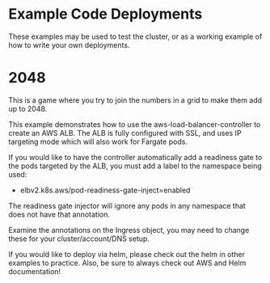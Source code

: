 # Example Code Deployments

These examples may be used to test the cluster, or as a working example
of how to write your own deployments.

# 2048

This is a game where you try to join the numbers in a grid to make them add up
to 2048.

This example demonstrates how to use the aws-load-balancer-controller to create
an AWS ALB. The ALB is fully configured with SSL, and uses IP targeting mode 
which will also work for Fargate pods.

If you would like to have the controller automatically add a readiness gate to
the pods targeted by the ALB, you must add a label to the namespace being used:
* elbv2.k8s.aws/pod-readiness-gate-inject=enabled

The readiness gate injector will ignore any pods in any namespace that does not
have that annotation.

Examine the annotations on the Ingress object, you may need to change these for
your cluster/account/DNS setup.

If you would like to deploy via helm, please check out the helm in other examples to practice. Also, be sure to always check out AWS and Helm documentation!
